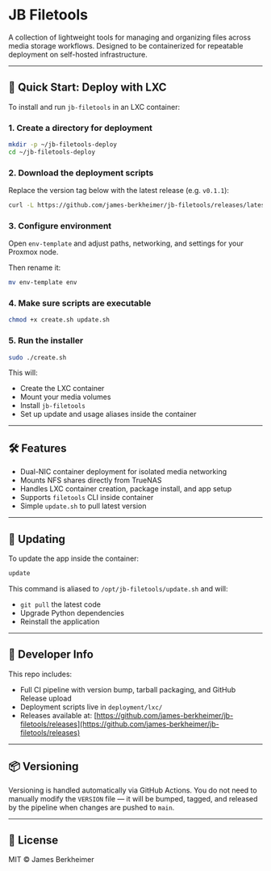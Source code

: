 # JB Filetools

A collection of lightweight tools for managing and organizing files across media storage workflows. Designed to be containerized for repeatable deployment on self-hosted infrastructure.

---

## 🚀 Quick Start: Deploy with LXC

To install and run `jb-filetools` in an LXC container:

### 1. Create a directory for deployment

```bash
mkdir -p ~/jb-filetools-deploy
cd ~/jb-filetools-deploy
```

### 2. Download the deployment scripts

Replace the version tag below with the latest release (e.g. `v0.1.1`):

```bash
curl -L https://github.com/james-berkheimer/jb-filetools/releases/latest/download/lxc-deploy.tar.gz | tar xz
```

### 3. Configure environment

Open `env-template` and adjust paths, networking, and settings for your Proxmox node.

Then rename it:

```bash
mv env-template env
```

### 4. Make sure scripts are executable

```bash
chmod +x create.sh update.sh
```

### 5. Run the installer

```bash
sudo ./create.sh
```

This will:

- Create the LXC container
- Mount your media volumes
- Install `jb-filetools`
- Set up update and usage aliases inside the container

---

## 🛠 Features

- Dual-NIC container deployment for isolated media networking
- Mounts NFS shares directly from TrueNAS
- Handles LXC container creation, package install, and app setup
- Supports `filetools` CLI inside container
- Simple `update.sh` to pull latest version

---

## 🔁 Updating

To update the app inside the container:

```bash
update
```

This command is aliased to `/opt/jb-filetools/update.sh` and will:

- `git pull` the latest code
- Upgrade Python dependencies
- Reinstall the application

---

## 🔧 Developer Info

This repo includes:

- Full CI pipeline with version bump, tarball packaging, and GitHub Release upload
- Deployment scripts live in `deployment/lxc/`
- Releases available at:
  [https://github.com/james-berkheimer/jb-filetools/releases](https://github.com/james-berkheimer/jb-filetools/releases)

---

## 📦 Versioning

Versioning is handled automatically via GitHub Actions. You do not need to manually modify the `VERSION` file — it will be bumped, tagged, and released by the pipeline when changes are pushed to `main`.

---

## 📜 License

MIT © James Berkheimer
